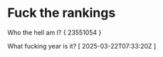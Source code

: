 # Fuck the rankings

Who the hell am I?
{ 23551054 }

What fucking year is it?
[ 2025-03-22T07:33:20Z ]
